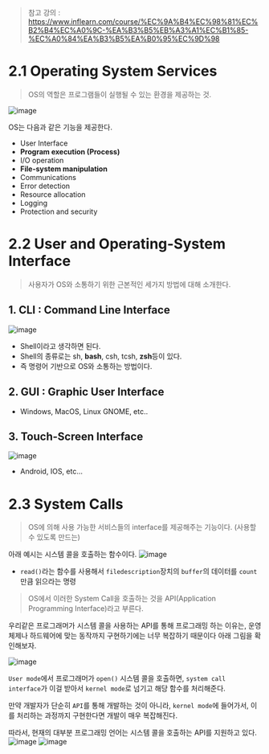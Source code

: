 > 참고 강의 : https://www.inflearn.com/course/%EC%9A%B4%EC%98%81%EC%B2%B4%EC%A0%9C-%EA%B3%B5%EB%A3%A1%EC%B1%85-%EC%A0%84%EA%B3%B5%EA%B0%95%EC%9D%98

# 2.1 Operating System Services

> OS의 역할은 프로그램들이 실행될 수 있는 환경을 제공하는 것.

![image](https://github.com/Scanf-s/CS_Book_Summary/assets/105439069/9cfbe50f-04ba-47df-a514-51c785298a49)

OS는 다음과 같은 기능을 제공한다.
- User Interface
- **Program execution (Process)**
- I/O operation
- **File-system manipulation**
- Communications
- Error detection
- Resource allocation
- Logging
- Protection and security

# 2.2 User and Operating-System Interface

> 사용자가 OS와 소통하기 위한 근본적인 세가지 방법에 대해 소개한다.

## 1. CLI : Command Line Interface

![image](https://github.com/Scanf-s/CS_Book_Summary/assets/105439069/5929912b-f08d-41af-8fe9-550252bb706e)

- Shell이라고 생각하면 된다.
- Shell의 종류로는 sh, **bash**, csh, tcsh, **zsh**등이 있다.
- 즉 명령어 기반으로 OS와 소통하는 방법이다.

## 2. GUI : Graphic User Interface
- Windows, MacOS, Linux GNOME, etc..

## 3. Touch-Screen Interface

![image](https://github.com/Scanf-s/CS_Book_Summary/assets/105439069/0c76854c-b00c-40f7-85c6-db4ecfa31acf)

- Android, IOS, etc...


# 2.3 System Calls
> OS에 의해 사용 가능한 서비스들의 interface를 제공해주는 기능이다. (사용할 수 있도록 만드는)

아래 예시는 시스템 콜을 호출하는 함수이다.
![image](https://github.com/Scanf-s/CS_Book_Summary/assets/105439069/8737449b-540a-4d6a-9a21-48ce66efddf8)
- `read()`라는 함수를 사용해서 `filedescription`장치의 `buffer`의 데이터를 `count`만큼 읽으라는 명령

> OS에서 이러한 System Call을 호출하는 것을 API(Application Programming Interface)라고 부른다.

우리같은 프로그래머가 시스템 콜을 사용하는 API를 통해 프로그래밍 하는 이유는, 
운영체제나 하드웨어에 맞는 동작까지 구현하기에는 너무 복잡하기 때문이다 아래 그림을 확인해보자.

![image](https://github.com/Scanf-s/CS_Book_Summary/assets/105439069/4e3db537-d96d-4d57-850c-407c5b345398)

`User mode`에서 프로그래머가 `open()` 시스템 콜을 호출하면,
`system call interface`가 이걸 받아서 `kernel mode`로 넘기고 해당 함수를 처리해준다.

만약 개발자가 단순히 `API`를 통해 개발하는 것이 아니라, `kernel mode`에 들어가서,
이를 처리하는 과정까지 구현한다면 개발이 매우 복잡해진다.

따라서, 현재의 대부분 프로그래밍 언어는 시스템 콜을 호출하는 API를 지원하고 있다.
![image](https://github.com/Scanf-s/CS_Book_Summary/assets/105439069/7c0f9438-d144-4b8f-8e7b-b0be34b42cda)
![image](https://github.com/Scanf-s/CS_Book_Summary/assets/105439069/73d25419-a31e-418d-8c2f-908630a2cde3)


